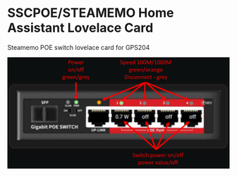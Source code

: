 # SSCPOE/STEAMEMO Home Assistant Lovelace Card
Steamemo POE switch lovelace card for GPS204

![all](https://github.com/samoswall/Steamemo-POE-switch-lovelace-card/blob/main/stememo_gps204_readme.png)
